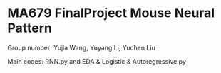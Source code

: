 # MA679 FinalProject Mouse Neural Pattern

Group number: Yujia Wang, Yuyang Li, Yuchen Liu

Main codes: RNN.py and EDA & Logistic & Autoregressive.py

